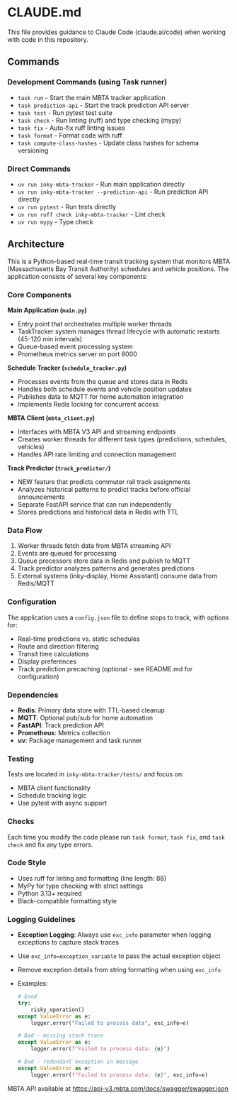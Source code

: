 # CLAUDE.md

This file provides guidance to Claude Code (claude.ai/code) when working with code in this repository.

## Commands

### Development Commands (using Task runner)

- `task run` - Start the main MBTA tracker application
- `task prediction-api` - Start the track prediction API server
- `task test` - Run pytest test suite
- `task check` - Run linting (ruff) and type checking (mypy)
- `task fix` - Auto-fix ruff linting issues
- `task format` - Format code with ruff
- `task compute-class-hashes` - Update class hashes for schema versioning

### Direct Commands

- `uv run inky-mbta-tracker` - Run main application directly
- `uv run inky-mbta-tracker --prediction-api` - Run prediction API directly
- `uv run pytest` - Run tests directly
- `uv run ruff check inky-mbta-tracker` - Lint check
- `uv run mypy` - Type check

## Architecture

This is a Python-based real-time transit tracking system that monitors MBTA (Massachusetts Bay Transit Authority) schedules and vehicle positions. The application consists of several key components:

### Core Components

**Main Application (`main.py`)**
- Entry point that orchestrates multiple worker threads
- TaskTracker system manages thread lifecycle with automatic restarts (45-120 min intervals)
- Queue-based event processing system
- Prometheus metrics server on port 8000

**Schedule Tracker (`schedule_tracker.py`)**
- Processes events from the queue and stores data in Redis
- Handles both schedule events and vehicle position updates
- Publishes data to MQTT for home automation integration
- Implements Redis locking for concurrent access

**MBTA Client (`mbta_client.py`)**
- Interfaces with MBTA V3 API and streaming endpoints
- Creates worker threads for different task types (predictions, schedules, vehicles)
- Handles API rate limiting and connection management

**Track Predictor (`track_predictor/`)**
- NEW feature that predicts commuter rail track assignments
- Analyzes historical patterns to predict tracks before official announcements
- Separate FastAPI service that can run independently
- Stores predictions and historical data in Redis with TTL

### Data Flow

1. Worker threads fetch data from MBTA streaming API
2. Events are queued for processing
3. Queue processors store data in Redis and publish to MQTT
4. Track predictor analyzes patterns and generates predictions
5. External systems (inky-display, Home Assistant) consume data from Redis/MQTT

### Configuration

The application uses a `config.json` file to define stops to track, with options for:
- Real-time predictions vs. static schedules
- Route and direction filtering  
- Transit time calculations
- Display preferences
- Track prediction precaching (optional - see README.md for configuration)

### Dependencies

- **Redis**: Primary data store with TTL-based cleanup
- **MQTT**: Optional pub/sub for home automation
- **FastAPI**: Track prediction API
- **Prometheus**: Metrics collection
- **uv**: Package management and task runner

### Testing

Tests are located in `inky-mbta-tracker/tests/` and focus on:
- MBTA client functionality
- Schedule tracking logic
- Use pytest with async support

### Checks

Each time you modify the code please run `task format`, `task fix`, and `task check` and fix any type errors.

### Code Style

- Uses ruff for linting and formatting (line length: 88)
- MyPy for type checking with strict settings
- Python 3.13+ required
- Black-compatible formatting style

### Logging Guidelines

- **Exception Logging**: Always use `exc_info` parameter when logging exceptions to capture stack traces
- Use `exc_info=exception_variable` to pass the actual exception object
- Remove exception details from string formatting when using `exc_info`
- Examples:

  ```python
  # Good
  try:
      risky_operation()
  except ValueError as e:
      logger.error("Failed to process data", exc_info=e)
  
  # Bad - missing stack trace
  except ValueError as e:
      logger.error(f"Failed to process data: {e}")
  
  # Bad - redundant exception in message
  except ValueError as e:
      logger.error(f"Failed to process data: {e}", exc_info=e)
  ```

MBTA API available at <https://api-v3.mbta.com/docs/swagger/swagger.json>
